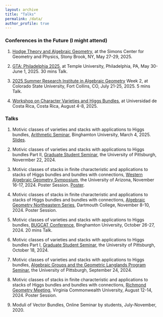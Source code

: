 ```yaml
---
layout: archive
title: "Talks"
permalink: /data/
author_profile: true
---
```

### Conferences in the Future (I might attend)

1. <a href="https://sites.google.com/view/markdecataldo60/home" target="_blank">Hodge Theory and Algebraic Geometry</a>, at the Simons Center for Geometry and Physics, Stony Brook, NY, May 27-29, 2025.

2. <a href="https://cst.temple.edu/department-mathematics/events/gcsagt" target="_blank">GTA: Philadelphia 2025</a>, at Temple University, Philadelphia, PA, May 30-June 1, 2025. 30 mins Talk.

3. <a href="https://sites.google.com/view/2025summerinstitute/home/week-2-july-21-25" target="_blank">2025 Summer Research Institute in Algebraic Geometry</a> Week 2, at Colorado State University, Fort Collins, CO, July 21-25, 2025. 5 mins Talk.

4. <a href="https://workshop.cimpa.ucr.ac.cr/index.php" target="_blank">Workshop on Character Varieties and Higgs Bundles</a>, at Universidad de Costa Rica, Costa Rica, August 4-8, 2025.

### Talks

1. Motivic classes of varieties and stacks with applications to Higgs bundles, <a href="https://www2.math.binghamton.edu/p/seminars/arit" target="_blank">Arithmetic Seminar</a>, Binghamton University, March 4, 2025. <a href="/files/Motivic classes_Binghamton talk.pdf" target="_blank">Slides</a>.

2. Motivic classes of varieties and stacks with applications to Higgs bundles Part II, <a href="https://www.mathematics.pitt.edu/content/motivic-classes-varieties-and-stacks-applications-higgs-bundles-part-ii" target="_blank">Graduate Student Seminar</a>, the University of Pittsburgh, Novermber 22, 2024.

3. Motivic classes of stacks in finite characteristic and applications to stacks of Higgs bundles and bundles with connections, <a href="https://sites.google.com/a/wagsymposium.org/current/ua-fall-2024" target="_blank">Western Algebraic Geometry Symposium</a>, the University of Arizona, November 16-17, 2024. Poster Session. <a href="/files/Poster_AGNES.pdf" target="_blank">Poster</a>.

4. Motivic classes of stacks in finite characteristic and applications to stacks of Higgs bundles and bundles with connections, <a href="https://sites.google.com/site/agneshomepage/dartmouth-2024" target="_blank">Algebraic Geometry Northeastern Series</a>, Dartmouth College, November 8-10, 2024. Poster Session.

5. Motivic classes of varieties and stacks with applications to Higgs bundles, <a href="https://sites.google.com/binghamton.edu/bugcat-website/home" target="_blank">BUGCAT Conference</a>, Binghamton University, October 26-27, 2024. 20 mins Talk.

6. Motivic classes of varieties and stacks with applications to Higgs bundles Part I, <a href="https://www.mathematics.pitt.edu/content/motivic-classes-varieties-and-stacks-applications-higgs-bundles-0" target="_blank">Graduate Student Seminar</a>, the University of Pittsburgh, October 18, 2024.

7. Motivic classes of varieties and stacks with applications to Higgs bundles, <a href="https://www.mathematics.pitt.edu/content/motivic-classes-varieties-and-stacks-applications-higgs-bundles" target="_blank">Algebraic Groups and the Geometric Langlands Program Seminar</a>, the University of Pittsburgh, September 24, 2024.

8. Motivic classes of stacks in finite characteristic and applications to stacks of Higgs bundles and bundles with connections, <a href="https://math.vcu.edu/rgm/" target="_blank">Richmond Geometry Meeting</a>, Virginia Commonwealth University, August 12-14, 2024. Poster Session.

9. Moduli of Vector Bundles, Online Seminar by students, July-November, 2020.
